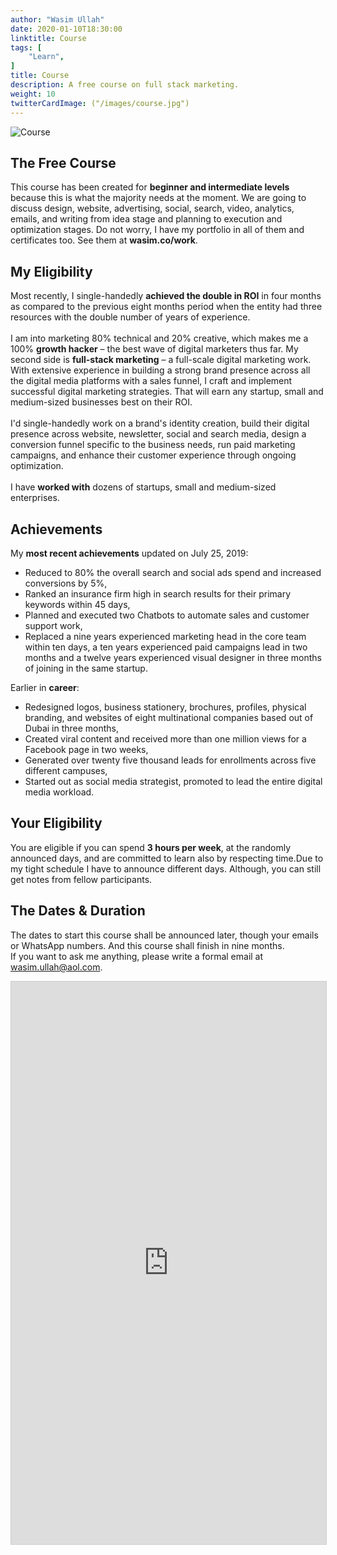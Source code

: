 ```yaml
---
author: "Wasim Ullah"
date: 2020-01-10T18:30:00
linktitle: Course
tags: [
    "Learn",
]
title: Course
description: A free course on full stack marketing.
weight: 10
twitterCardImage: ("/images/course.jpg")
---
```


![Course](/images/course.jpg)


## The Free Course
This course has been created for <b>beginner and intermediate levels</b> because this is what the majority needs at the moment. We are going to discuss design, website, advertising, social, search, video, analytics, emails, and writing from idea stage and planning to execution and optimization stages. Do not worry, I have my portfolio in all of them and certificates too. See them at <b>wasim.co/work</b>.<br>

## My Eligibility
Most recently, I single-handedly <b>achieved the double in ROI</b> in four months as compared to the previous eight months period when the entity had three resources with the double number of years of experience.<br><br>
    I am into marketing 80% technical and 20% creative, which makes me a 100% <b>growth hacker</b> – the best wave of digital marketers thus far. My second side is <b>full-stack marketing</b> – a full-scale digital marketing work. With extensive experience in building a strong brand presence across all the digital media platforms with a sales funnel, I craft and implement successful digital marketing strategies. That will earn any startup, small and medium-sized businesses best on their ROI.</a><br><br>
        I'd single-handedly work on a brand's identity creation, build their digital presence across website, newsletter, social and search media, design a conversion funnel specific to the business needs, run paid marketing campaigns, and enhance their customer experience through ongoing optimization.<br><br>
I have <b>worked with</b> dozens of startups, small and medium-sized enterprises.<br>

## Achievements
My <b>most recent achievements</b> updated on July 25, 2019:<br>
- Reduced to 80% the overall search and social ads spend and increased conversions by 5%,<br>
- Ranked an insurance firm high in search results for their primary keywords within 45 days,<br>
- Planned and executed two Chatbots to automate sales and customer support work,<br>
- Replaced a nine years experienced marketing head in the core team within ten days, a ten years experienced paid campaigns lead in two months and a twelve years experienced visual designer in three months of joining in the same startup.<br>

Earlier in <b>career</b>:<br>
- Redesigned logos, business stationery, brochures, profiles, physical branding, and websites of eight multinational companies based out of Dubai in three months,<br>
- Created viral content and received more than one million views for a Facebook page in two weeks,<br>
- Generated over twenty five thousand leads for enrollments across five different campuses,<br>
- Started out as social media strategist, promoted to lead the entire digital media workload.<br>

## Your Eligibility
You are eligible if you can spend <b>3 hours per week</b>, at the randomly announced days, and are committed to learn also by respecting time.Due to my tight schedule I have to announce different days. Although, you can still get notes from fellow participants.<br>

## The Dates & Duration
The dates to start this course shall be announced later, though your emails or WhatsApp numbers. And this course shall finish in nine months.<br>
If you want to ask me anything, please write a formal email at wasim.ullah@aol.com.<br>

<iframe class="airtable-embed" src="https://airtable.com/embed/shrY6346NvISihPvR?backgroundColor=green" frameborder="0" onmousewheel="" width="100%" height="900" style="background: transparent; border: 1px solid #ccc;"></iframe>
